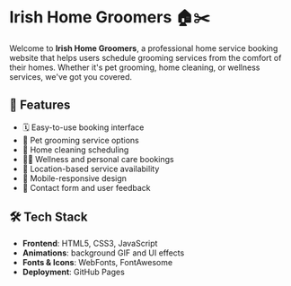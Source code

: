 # Irish Home Groomers 🏠✂️

Welcome to **Irish Home Groomers**, a professional home service booking website that helps users schedule grooming services from the comfort of their homes. Whether it's pet grooming, home cleaning, or wellness services, we've got you covered.

## 🚀 Features

- 🗓️ Easy-to-use booking interface
- 🐶 Pet grooming service options
- 🧹 Home cleaning scheduling
- 💆‍♀️ Wellness and personal care bookings
- 📍 Location-based service availability
- 📱 Mobile-responsive design
- 📧 Contact form and user feedback

## 🛠️ Tech Stack

- **Frontend**: HTML5, CSS3, JavaScript
- **Animations**: background GIF and UI effects
- **Fonts & Icons**: WebFonts, FontAwesome
- **Deployment**: GitHub Pages


